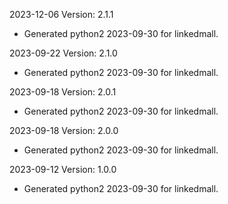 2023-12-06 Version: 2.1.1
- Generated python2 2023-09-30 for linkedmall.

2023-09-22 Version: 2.1.0
- Generated python2 2023-09-30 for linkedmall.

2023-09-18 Version: 2.0.1
- Generated python2 2023-09-30 for linkedmall.

2023-09-18 Version: 2.0.0
- Generated python2 2023-09-30 for linkedmall.

2023-09-12 Version: 1.0.0
- Generated python2 2023-09-30 for linkedmall.


